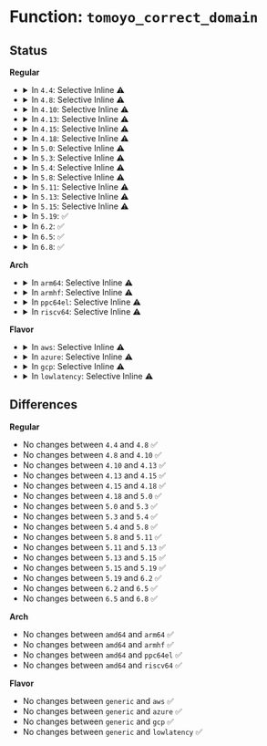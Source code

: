 # Function: <code>tomoyo_correct_domain</code>

## Status
<b>Regular</b>
<ul>
<li>
<details>
<summary>In <code>4.4</code>: Selective Inline ⚠️</summary>

```c
bool tomoyo_correct_domain(const unsigned char *domainname);
```

**Collision:** Unique Global

**Inline:** Selective

**Transformation:** False

**Instances:**

```
In security/tomoyo/util.c (ffffffff81374400)
Location: security/tomoyo/util.c:545
Inline: True
Direct callers:
  - security/tomoyo/common.c:tomoyo_write_manager
  - security/tomoyo/domain.c:tomoyo_write_transition_control
  - security/tomoyo/domain.c:tomoyo_assign_domain
  - security/tomoyo/securityfs_if.c:tomoyo_write_self
  - security/tomoyo/util.c:tomoyo_get_domainname
```
**Symbols:**

```
ffffffff81374400-ffffffff813744a7: tomoyo_correct_domain (STB_GLOBAL)
```
</details>
</li>
<li>
<details>
<summary>In <code>4.8</code>: Selective Inline ⚠️</summary>

```c
bool tomoyo_correct_domain(const unsigned char *domainname);
```

**Collision:** Unique Global

**Inline:** Selective

**Transformation:** False

**Instances:**

```
In security/tomoyo/util.c (ffffffff813aa800)
Location: security/tomoyo/util.c:545
Inline: True
Direct callers:
  - security/tomoyo/common.c:tomoyo_write_manager
  - security/tomoyo/domain.c:tomoyo_assign_domain
  - security/tomoyo/domain.c:tomoyo_write_transition_control
  - security/tomoyo/securityfs_if.c:tomoyo_write_self
  - security/tomoyo/util.c:tomoyo_get_domainname
```
**Symbols:**

```
ffffffff813aa800-ffffffff813aa8a3: tomoyo_correct_domain (STB_GLOBAL)
```
</details>
</li>
<li>
<details>
<summary>In <code>4.10</code>: Selective Inline ⚠️</summary>

```c
bool tomoyo_correct_domain(const unsigned char *domainname);
```

**Collision:** Unique Global

**Inline:** Selective

**Transformation:** False

**Instances:**

```
In security/tomoyo/util.c (ffffffff813c1380)
Location: security/tomoyo/util.c:545
Inline: True
Direct callers:
  - security/tomoyo/common.c:tomoyo_write_manager
  - security/tomoyo/domain.c:tomoyo_assign_domain
  - security/tomoyo/domain.c:tomoyo_write_transition_control
  - security/tomoyo/securityfs_if.c:tomoyo_write_self
  - security/tomoyo/util.c:tomoyo_get_domainname
```
**Symbols:**

```
ffffffff813c1380-ffffffff813c1423: tomoyo_correct_domain (STB_GLOBAL)
```
</details>
</li>
<li>
<details>
<summary>In <code>4.13</code>: Selective Inline ⚠️</summary>

```c
bool tomoyo_correct_domain(const unsigned char *domainname);
```

**Collision:** Unique Global

**Inline:** Selective

**Transformation:** False

**Instances:**

```
In security/tomoyo/util.c (ffffffff813d7d00)
Location: security/tomoyo/util.c:547
Inline: True
Direct callers:
  - security/tomoyo/common.c:tomoyo_write_manager
  - security/tomoyo/domain.c:tomoyo_assign_domain
  - security/tomoyo/domain.c:tomoyo_write_transition_control
  - security/tomoyo/securityfs_if.c:tomoyo_write_self
  - security/tomoyo/util.c:tomoyo_get_domainname
  - security/tomoyo/util.c:tomoyo_get_domainname
```
**Symbols:**

```
ffffffff813d7d00-ffffffff813d7d99: tomoyo_correct_domain (STB_GLOBAL)
```
</details>
</li>
<li>
<details>
<summary>In <code>4.15</code>: Selective Inline ⚠️</summary>

```c
bool tomoyo_correct_domain(const unsigned char *domainname);
```

**Collision:** Unique Global

**Inline:** Selective

**Transformation:** False

**Instances:**

```
In security/tomoyo/util.c (ffffffff813fe150)
Location: security/tomoyo/util.c:527
Inline: True
Direct callers:
  - security/tomoyo/common.c:tomoyo_write_manager
  - security/tomoyo/domain.c:tomoyo_assign_domain
  - security/tomoyo/domain.c:tomoyo_write_transition_control
  - security/tomoyo/securityfs_if.c:tomoyo_write_self
  - security/tomoyo/util.c:tomoyo_get_domainname
  - security/tomoyo/util.c:tomoyo_get_domainname
```
**Symbols:**

```
ffffffff813fe150-ffffffff813fe1e9: tomoyo_correct_domain (STB_GLOBAL)
```
</details>
</li>
<li>
<details>
<summary>In <code>4.18</code>: Selective Inline ⚠️</summary>

```c
bool tomoyo_correct_domain(const unsigned char *domainname);
```

**Collision:** Unique Global

**Inline:** Selective

**Transformation:** False

**Instances:**

```
In security/tomoyo/util.c (ffffffff8142f050)
Location: security/tomoyo/util.c:527
Inline: True
Direct callers:
  - security/tomoyo/common.c:tomoyo_write_manager
  - security/tomoyo/domain.c:tomoyo_assign_domain
  - security/tomoyo/domain.c:tomoyo_write_transition_control
  - security/tomoyo/securityfs_if.c:tomoyo_write_self
  - security/tomoyo/util.c:tomoyo_get_domainname
```
**Symbols:**

```
ffffffff8142f050-ffffffff8142f0e9: tomoyo_correct_domain (STB_GLOBAL)
```
</details>
</li>
<li>
<details>
<summary>In <code>5.0</code>: Selective Inline ⚠️</summary>

```c
bool tomoyo_correct_domain(const unsigned char *domainname);
```

**Collision:** Unique Global

**Inline:** Selective

**Transformation:** False

**Instances:**

```
In security/tomoyo/util.c (ffffffff8144ba70)
Location: security/tomoyo/util.c:527
Inline: True
Direct callers:
  - security/tomoyo/common.c:tomoyo_write_manager
  - security/tomoyo/domain.c:tomoyo_assign_domain
  - security/tomoyo/domain.c:tomoyo_write_transition_control
  - security/tomoyo/securityfs_if.c:tomoyo_write_self
  - security/tomoyo/util.c:tomoyo_get_domainname
```
**Symbols:**

```
ffffffff8144ba70-ffffffff8144bb0a: tomoyo_correct_domain (STB_GLOBAL)
```
</details>
</li>
<li>
<details>
<summary>In <code>5.3</code>: Selective Inline ⚠️</summary>

```c
bool tomoyo_correct_domain(const unsigned char *domainname);
```

**Collision:** Unique Global

**Inline:** Selective

**Transformation:** False

**Instances:**

```
In security/tomoyo/util.c (ffffffff814797c0)
Location: security/tomoyo/util.c:536
Inline: True
Direct callers:
  - security/tomoyo/common.c:tomoyo_write_manager
  - security/tomoyo/domain.c:tomoyo_assign_domain
  - security/tomoyo/domain.c:tomoyo_write_transition_control
  - security/tomoyo/securityfs_if.c:tomoyo_write_self
  - security/tomoyo/util.c:tomoyo_get_domainname
```
**Symbols:**

```
ffffffff814797c0-ffffffff81479858: tomoyo_correct_domain (STB_GLOBAL)
```
</details>
</li>
<li>
<details>
<summary>In <code>5.4</code>: Selective Inline ⚠️</summary>

```c
bool tomoyo_correct_domain(const unsigned char *domainname);
```

**Collision:** Unique Global

**Inline:** Selective

**Transformation:** False

**Instances:**

```
In security/tomoyo/util.c (ffffffff814934c0)
Location: security/tomoyo/util.c:536
Inline: True
Direct callers:
  - security/tomoyo/common.c:tomoyo_write_manager
  - security/tomoyo/domain.c:tomoyo_assign_domain
  - security/tomoyo/domain.c:tomoyo_write_transition_control
  - security/tomoyo/securityfs_if.c:tomoyo_write_self
  - security/tomoyo/util.c:tomoyo_get_domainname
```
**Symbols:**

```
ffffffff814934c0-ffffffff81493558: tomoyo_correct_domain (STB_GLOBAL)
```
</details>
</li>
<li>
<details>
<summary>In <code>5.8</code>: Selective Inline ⚠️</summary>

```c
bool tomoyo_correct_domain(const unsigned char *domainname);
```

**Collision:** Unique Global

**Inline:** Selective

**Transformation:** False

**Instances:**

```
In security/tomoyo/util.c (ffffffff814ea880)
Location: security/tomoyo/util.c:536
Inline: True
Direct callers:
  - security/tomoyo/common.c:tomoyo_update_manager_entry
  - security/tomoyo/domain.c:tomoyo_assign_domain
  - security/tomoyo/domain.c:tomoyo_write_transition_control
  - security/tomoyo/securityfs_if.c:tomoyo_write_self
  - security/tomoyo/util.c:tomoyo_get_domainname
```
**Symbols:**

```
ffffffff814ea880-ffffffff814ea91e: tomoyo_correct_domain (STB_GLOBAL)
```
</details>
</li>
<li>
<details>
<summary>In <code>5.11</code>: Selective Inline ⚠️</summary>

```c
bool tomoyo_correct_domain(const unsigned char *domainname);
```

**Collision:** Unique Global

**Inline:** Selective

**Transformation:** False

**Instances:**

```
In security/tomoyo/util.c (ffffffff81507c70)
Location: security/tomoyo/util.c:559
Inline: True
Direct callers:
  - security/tomoyo/common.c:tomoyo_update_manager_entry
  - security/tomoyo/domain.c:tomoyo_assign_domain
  - security/tomoyo/domain.c:tomoyo_write_transition_control
  - security/tomoyo/securityfs_if.c:tomoyo_write_self
  - security/tomoyo/util.c:tomoyo_get_domainname
```
**Symbols:**

```
ffffffff81507c70-ffffffff81507d02: tomoyo_correct_domain (STB_GLOBAL)
```
</details>
</li>
<li>
<details>
<summary>In <code>5.13</code>: Selective Inline ⚠️</summary>

```c
bool tomoyo_correct_domain(const unsigned char *domainname);
```

**Collision:** Unique Global

**Inline:** Selective

**Transformation:** False

**Instances:**

```
In security/tomoyo/util.c (ffffffff8150e7f0)
Location: security/tomoyo/util.c:559
Inline: True
Direct callers:
  - security/tomoyo/common.c:tomoyo_write_manager
  - security/tomoyo/domain.c:tomoyo_assign_domain
  - security/tomoyo/domain.c:tomoyo_write_transition_control
  - security/tomoyo/securityfs_if.c:tomoyo_write_self
  - security/tomoyo/util.c:tomoyo_get_domainname
```
**Symbols:**

```
ffffffff8150e7f0-ffffffff8150e882: tomoyo_correct_domain (STB_GLOBAL)
```
</details>
</li>
<li>
<details>
<summary>In <code>5.15</code>: Selective Inline ⚠️</summary>

```c
bool tomoyo_correct_domain(const unsigned char *domainname);
```

**Collision:** Unique Global

**Inline:** Selective

**Transformation:** False

**Instances:**

```
In security/tomoyo/util.c (ffffffff8156c340)
Location: security/tomoyo/util.c:559
Inline: True
Direct callers:
  - security/tomoyo/domain.c:tomoyo_assign_domain
  - security/tomoyo/domain.c:tomoyo_write_transition_control
  - security/tomoyo/securityfs_if.c:tomoyo_write_self
  - security/tomoyo/util.c:tomoyo_get_domainname
```
**Symbols:**

```
ffffffff8156c340-ffffffff8156c3d2: tomoyo_correct_domain (STB_GLOBAL)
```
</details>
</li>
<li>
<details>
<summary>In <code>5.19</code>: ✅</summary>

```c
bool tomoyo_correct_domain(const unsigned char *domainname);
```

**Collision:** Unique Global

**Inline:** No

**Transformation:** False

**Instances:**

```
In security/tomoyo/util.c (ffffffff816086e0)
Location: security/tomoyo/util.c:559
Inline: False
Direct callers:
  - security/tomoyo/domain.c:tomoyo_assign_domain
  - security/tomoyo/domain.c:tomoyo_write_transition_control
  - security/tomoyo/securityfs_if.c:tomoyo_write_self
  - security/tomoyo/util.c:tomoyo_get_domainname
```
**Symbols:**

```
ffffffff816086e0-ffffffff81608768: tomoyo_correct_domain (STB_GLOBAL)
```
</details>
</li>
<li>
<details>
<summary>In <code>6.2</code>: ✅</summary>

```c
bool tomoyo_correct_domain(const unsigned char *domainname);
```

**Collision:** Unique Global

**Inline:** No

**Transformation:** False

**Instances:**

```
In security/tomoyo/util.c (ffffffff816b9f60)
Location: security/tomoyo/util.c:559
Inline: False
Direct callers:
  - security/tomoyo/domain.c:tomoyo_assign_domain
  - security/tomoyo/domain.c:tomoyo_write_transition_control
  - security/tomoyo/securityfs_if.c:tomoyo_write_self
  - security/tomoyo/util.c:tomoyo_get_domainname
```
**Symbols:**

```
ffffffff816b9f60-ffffffff816b9fe8: tomoyo_correct_domain (STB_GLOBAL)
```
</details>
</li>
<li>
<details>
<summary>In <code>6.5</code>: ✅</summary>

```c
bool tomoyo_correct_domain(const unsigned char *domainname);
```

**Collision:** Unique Global

**Inline:** No

**Transformation:** False

**Instances:**

```
In security/tomoyo/util.c (ffffffff816f2900)
Location: security/tomoyo/util.c:559
Inline: False
Direct callers:
  - security/tomoyo/domain.c:tomoyo_assign_domain
  - security/tomoyo/domain.c:tomoyo_write_transition_control
  - security/tomoyo/securityfs_if.c:tomoyo_write_self
  - security/tomoyo/util.c:tomoyo_get_domainname
```
**Symbols:**

```
ffffffff816f2900-ffffffff816f2988: tomoyo_correct_domain (STB_GLOBAL)
```
</details>
</li>
<li>
<details>
<summary>In <code>6.8</code>: ✅</summary>

```c
bool tomoyo_correct_domain(const unsigned char *domainname);
```

**Collision:** Unique Global

**Inline:** No

**Transformation:** False

**Instances:**

```
In security/tomoyo/util.c (ffffffff8172f6c0)
Location: security/tomoyo/util.c:559
Inline: False
Direct callers:
  - security/tomoyo/domain.c:tomoyo_assign_domain
  - security/tomoyo/domain.c:tomoyo_write_transition_control
  - security/tomoyo/securityfs_if.c:tomoyo_write_self
  - security/tomoyo/util.c:tomoyo_get_domainname
```
**Symbols:**

```
ffffffff8172f6c0-ffffffff8172f748: tomoyo_correct_domain (STB_GLOBAL)
```
</details>
</li>
</ul>
<b>Arch</b>
<ul>
<li>
<details>
<summary>In <code>arm64</code>: Selective Inline ⚠️</summary>

```c
bool tomoyo_correct_domain(const unsigned char *domainname);
```

**Collision:** Unique Global

**Inline:** Selective

**Transformation:** False

**Instances:**

```
In security/tomoyo/util.c (ffff800010588750)
Location: security/tomoyo/util.c:536
Inline: True
Direct callers:
  - security/tomoyo/common.c:tomoyo_write_manager
  - security/tomoyo/domain.c:tomoyo_assign_domain
  - security/tomoyo/domain.c:tomoyo_write_transition_control
  - security/tomoyo/securityfs_if.c:tomoyo_write_self
  - security/tomoyo/util.c:tomoyo_get_domainname
```
**Symbols:**

```
ffff800010588750-ffff80001058880c: tomoyo_correct_domain (STB_GLOBAL)
```
</details>
</li>
<li>
<details>
<summary>In <code>armhf</code>: Selective Inline ⚠️</summary>

```c
bool tomoyo_correct_domain(const unsigned char *domainname);
```

**Collision:** Unique Global

**Inline:** Selective

**Transformation:** False

**Instances:**

```
In security/tomoyo/util.c (c0739bd0)
Location: security/tomoyo/util.c:536
Inline: True
Direct callers:
  - security/tomoyo/common.c:tomoyo_write_manager
  - security/tomoyo/domain.c:tomoyo_assign_domain
  - security/tomoyo/domain.c:tomoyo_write_transition_control
  - security/tomoyo/securityfs_if.c:tomoyo_write_self
  - security/tomoyo/util.c:tomoyo_get_domainname
```
**Symbols:**

```
c0739bd0-c0739c84: tomoyo_correct_domain (STB_GLOBAL)
```
</details>
</li>
<li>
<details>
<summary>In <code>ppc64el</code>: Selective Inline ⚠️</summary>

```c
bool tomoyo_correct_domain(const unsigned char *domainname);
```

**Collision:** Unique Global

**Inline:** Selective

**Transformation:** False

**Instances:**

```
In security/tomoyo/util.c (c0000000006f8dd0)
Location: security/tomoyo/util.c:536
Inline: True
Direct callers:
  - security/tomoyo/common.c:tomoyo_write_manager
  - security/tomoyo/domain.c:tomoyo_assign_domain
  - security/tomoyo/domain.c:tomoyo_write_transition_control
  - security/tomoyo/securityfs_if.c:tomoyo_write_self
  - security/tomoyo/util.c:tomoyo_get_domainname
```
**Symbols:**

```
c0000000006f8dd0-c0000000006f8ed4: tomoyo_correct_domain (STB_GLOBAL)
```
</details>
</li>
<li>
<details>
<summary>In <code>riscv64</code>: Selective Inline ⚠️</summary>

```c
bool tomoyo_correct_domain(const unsigned char *domainname);
```

**Collision:** Unique Global

**Inline:** Selective

**Transformation:** False

**Instances:**

```
In security/tomoyo/util.c (ffffffe0003d77a8)
Location: security/tomoyo/util.c:536
Inline: True
Direct callers:
  - security/tomoyo/common.c:tomoyo_write_manager
  - security/tomoyo/domain.c:tomoyo_assign_domain
  - security/tomoyo/domain.c:tomoyo_write_transition_control
  - security/tomoyo/securityfs_if.c:tomoyo_write_self
  - security/tomoyo/util.c:tomoyo_get_domainname
```
**Symbols:**

```
ffffffe0003d77a8-ffffffe0003d785c: tomoyo_correct_domain (STB_GLOBAL)
```
</details>
</li>
</ul>
<b>Flavor</b>
<ul>
<li>
<details>
<summary>In <code>aws</code>: Selective Inline ⚠️</summary>

```c
bool tomoyo_correct_domain(const unsigned char *domainname);
```

**Collision:** Unique Global

**Inline:** Selective

**Transformation:** False

**Instances:**

```
In security/tomoyo/util.c (ffffffff8148baa0)
Location: security/tomoyo/util.c:536
Inline: True
Direct callers:
  - security/tomoyo/common.c:tomoyo_write_manager
  - security/tomoyo/domain.c:tomoyo_assign_domain
  - security/tomoyo/domain.c:tomoyo_write_transition_control
  - security/tomoyo/securityfs_if.c:tomoyo_write_self
  - security/tomoyo/util.c:tomoyo_get_domainname
```
**Symbols:**

```
ffffffff8148baa0-ffffffff8148bb38: tomoyo_correct_domain (STB_GLOBAL)
```
</details>
</li>
<li>
<details>
<summary>In <code>azure</code>: Selective Inline ⚠️</summary>

```c
bool tomoyo_correct_domain(const unsigned char *domainname);
```

**Collision:** Unique Global

**Inline:** Selective

**Transformation:** False

**Instances:**

```
In security/tomoyo/util.c (ffffffff8147c4c0)
Location: security/tomoyo/util.c:536
Inline: True
Direct callers:
  - security/tomoyo/common.c:tomoyo_write_manager
  - security/tomoyo/domain.c:tomoyo_assign_domain
  - security/tomoyo/domain.c:tomoyo_write_transition_control
  - security/tomoyo/securityfs_if.c:tomoyo_write_self
  - security/tomoyo/util.c:tomoyo_get_domainname
```
**Symbols:**

```
ffffffff8147c4c0-ffffffff8147c558: tomoyo_correct_domain (STB_GLOBAL)
```
</details>
</li>
<li>
<details>
<summary>In <code>gcp</code>: Selective Inline ⚠️</summary>

```c
bool tomoyo_correct_domain(const unsigned char *domainname);
```

**Collision:** Unique Global

**Inline:** Selective

**Transformation:** False

**Instances:**

```
In security/tomoyo/util.c (ffffffff81487b40)
Location: security/tomoyo/util.c:536
Inline: True
Direct callers:
  - security/tomoyo/common.c:tomoyo_write_manager
  - security/tomoyo/domain.c:tomoyo_assign_domain
  - security/tomoyo/domain.c:tomoyo_write_transition_control
  - security/tomoyo/securityfs_if.c:tomoyo_write_self
  - security/tomoyo/util.c:tomoyo_get_domainname
```
**Symbols:**

```
ffffffff81487b40-ffffffff81487bd8: tomoyo_correct_domain (STB_GLOBAL)
```
</details>
</li>
<li>
<details>
<summary>In <code>lowlatency</code>: Selective Inline ⚠️</summary>

```c
bool tomoyo_correct_domain(const unsigned char *domainname);
```

**Collision:** Unique Global

**Inline:** Selective

**Transformation:** False

**Instances:**

```
In security/tomoyo/util.c (ffffffff8149f680)
Location: security/tomoyo/util.c:536
Inline: True
Direct callers:
  - security/tomoyo/common.c:tomoyo_write_manager
  - security/tomoyo/domain.c:tomoyo_assign_domain
  - security/tomoyo/domain.c:tomoyo_write_transition_control
  - security/tomoyo/securityfs_if.c:tomoyo_write_self
  - security/tomoyo/util.c:tomoyo_get_domainname
```
**Symbols:**

```
ffffffff8149f680-ffffffff8149f718: tomoyo_correct_domain (STB_GLOBAL)
```
</details>
</li>
</ul>

## Differences
<b>Regular</b>
<ul>
<li>
No changes between <code>4.4</code> and <code>4.8</code> ✅
</li>
<li>
No changes between <code>4.8</code> and <code>4.10</code> ✅
</li>
<li>
No changes between <code>4.10</code> and <code>4.13</code> ✅
</li>
<li>
No changes between <code>4.13</code> and <code>4.15</code> ✅
</li>
<li>
No changes between <code>4.15</code> and <code>4.18</code> ✅
</li>
<li>
No changes between <code>4.18</code> and <code>5.0</code> ✅
</li>
<li>
No changes between <code>5.0</code> and <code>5.3</code> ✅
</li>
<li>
No changes between <code>5.3</code> and <code>5.4</code> ✅
</li>
<li>
No changes between <code>5.4</code> and <code>5.8</code> ✅
</li>
<li>
No changes between <code>5.8</code> and <code>5.11</code> ✅
</li>
<li>
No changes between <code>5.11</code> and <code>5.13</code> ✅
</li>
<li>
No changes between <code>5.13</code> and <code>5.15</code> ✅
</li>
<li>
No changes between <code>5.15</code> and <code>5.19</code> ✅
</li>
<li>
No changes between <code>5.19</code> and <code>6.2</code> ✅
</li>
<li>
No changes between <code>6.2</code> and <code>6.5</code> ✅
</li>
<li>
No changes between <code>6.5</code> and <code>6.8</code> ✅
</li>
</ul>
<b>Arch</b>
<ul>
<li>
No changes between <code>amd64</code> and <code>arm64</code> ✅
</li>
<li>
No changes between <code>amd64</code> and <code>armhf</code> ✅
</li>
<li>
No changes between <code>amd64</code> and <code>ppc64el</code> ✅
</li>
<li>
No changes between <code>amd64</code> and <code>riscv64</code> ✅
</li>
</ul>
<b>Flavor</b>
<ul>
<li>
No changes between <code>generic</code> and <code>aws</code> ✅
</li>
<li>
No changes between <code>generic</code> and <code>azure</code> ✅
</li>
<li>
No changes between <code>generic</code> and <code>gcp</code> ✅
</li>
<li>
No changes between <code>generic</code> and <code>lowlatency</code> ✅
</li>
</ul>
